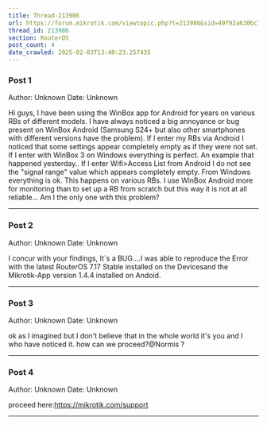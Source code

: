 ```yaml
---
title: Thread-213986
url: https://forum.mikrotik.com/viewtopic.php?t=213986&sid=49f92a630bc7970d8ca50523be880e8f
thread_id: 213986
section: RouterOS
post_count: 4
date_crawled: 2025-02-03T13:40:23.257435
---
```


### Post 1
Author: Unknown
Date: Unknown

Hi guys, I have been using the WinBox app for Android for years on various RBs of different models. I have always noticed a big annoyance or bug present on WinBox Android (Samsung S24+ but also other smartphones with different versions have the problem). If I enter my RBs via Android I noticed that some settings appear completely empty as if they were not set. If I enter with WinBox 3 on Windows everything is perfect. An example that happened yesterday.. If I enter Wifi>Access List from Android I do not see the "signal range" value which appears completely empty. From Windows everything is ok. This happens on various RBs. I use WinBox Android more for monitoring than to set up a RB from scratch but this way it is not at all reliable... Am I the only one with this problem?

---
### Post 2
Author: Unknown
Date: Unknown

I concur with your findings,  It`s a BUG....I was able to reproduce the Error with the latest RouterOS 7.17 Stable installed on the Devicesand the Mikrotik-App version 1.4.4 installed on Andoid.

---
### Post 3
Author: Unknown
Date: Unknown

ok as I imagined but I don't believe that in the whole world it's you and I who have noticed it. how can we proceed?@Normis ?

---
### Post 4
Author: Unknown
Date: Unknown

proceed here:https://mikrotik.com/support

---
